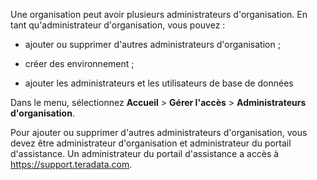 Une organisation peut avoir plusieurs administrateurs d'organisation. En tant qu'administrateur d'organisation, vous pouvez :

-   ajouter ou supprimer d'autres administrateurs d'organisation ;

-   créer des environnement ;

-   ajouter les administrateurs et les utilisateurs de base de données

Dans le menu, sélectionnez **Accueil** \> **Gérer l'accès** \> **Administrateurs d'organisation**.

Pour ajouter ou supprimer d'autres administrateurs d'organisation, vous devez être administrateur d'organisation et administrateur du portail d'assistance. Un administrateur du portail d'assistance a accès à <https://support.teradata.com>.
